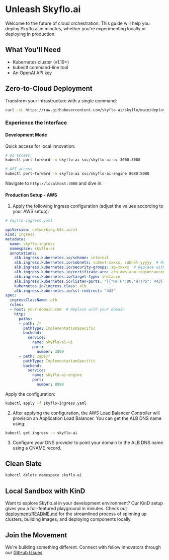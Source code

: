 # Unleash Skyflo.ai

Welcome to the future of cloud orchestration. This guide will help you deploy Skyflo.ai in minutes, whether you're experimenting locally or deploying in production.

## What You'll Need

- Kubernetes cluster (v1.19+)
- kubectl command-line tool
- An OpenAI API key

## Zero-to-Cloud Deployment

Transform your infrastructure with a single command:

```bash
curl -sL https://raw.githubusercontent.com/skyflo-ai/skyflo/main/deployment/install.sh | OPENAI_API_KEY='your-openai-api-key' bash
```

### Experience the Interface

#### Development Mode

Quick access for local innovation:

```bash
# UI access
kubectl port-forward -n skyflo-ai svc/skyflo-ai-ui 3000:3000

# API access
kubectl port-forward -n skyflo-ai svc/skyflo-ai-engine 8080:8080
```

Navigate to `http://localhost:3000` and dive in.

#### Production Setup - AWS

1. Apply the following Ingress configuration (adjust the values according to your AWS setup):

```yaml
# skyflo-ingress.yaml

apiVersion: networking.k8s.io/v1
kind: Ingress
metadata:
  name: skyflo-ingress
  namespace: skyflo-ai
  annotations:
    alb.ingress.kubernetes.io/scheme: internal
    alb.ingress.kubernetes.io/subnets: subnet-xxxxx, subnet-yyyyy  # Replace with your subnet IDs
    alb.ingress.kubernetes.io/security-groups: sg-xxxxx  # Replace with your security group ID
    alb.ingress.kubernetes.io/certificate-arn: arn:aws:acm:region:account:certificate/xxxxx  # Replace with your SSL cert ARN
    alb.ingress.kubernetes.io/target-type: instance
    alb.ingress.kubernetes.io/listen-ports: '[{"HTTP":80,"HTTPS": 443}]'
    kubernetes.io/ingress.class: alb
    alb.ingress.kubernetes.io/ssl-redirect: "443"
spec:
  ingressClassName: alb
  rules:
  - host: your-domain.com  # Replace with your domain
    http:
      paths:
      - path: /*
        pathType: ImplementationSpecific
        backend:
          service:
            name: skyflo-ai-ui
            port:
              number: 3000
      - path: /api/*
        pathType: ImplementationSpecific
        backend:
          service:
            name: skyflo-ai-engine
            port:
              number: 8080
```

Apply the configuration:

```bash
kubectl apply -f skyflo-ingress.yaml
```

2. After applying the configuration, the AWS Load Balancer Controller will provision an Application Load Balancer. You can get the ALB DNS name using:

```bash
kubectl get ingress -n skyflo-ai
```

3. Configure your DNS provider to point your domain to the ALB DNS name using a CNAME record.

## Clean Slate

```bash
kubectl delete namespace skyflo-ai
```

## Local Sandbox with KinD

Want to explore Skyflo.ai in your development environment? Our KinD setup gives you a full-featured playground in minutes. Check out [deployment/README.md](../deployment/README.md) for the streamlined process of spinning up clusters, building images, and deploying components locally.

## Join the Movement

We're building something different. Connect with fellow innovators through our [GitHub Issues](https://github.com/skyflo-ai/skyflo/issues).
